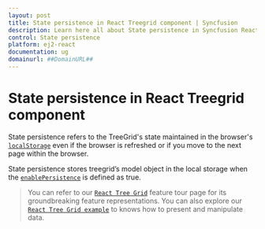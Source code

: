 ```yaml
---
layout: post
title: State persistence in React Treegrid component | Syncfusion
description: Learn here all about State persistence in Syncfusion React Treegrid component of Syncfusion Essential JS 2 and more.
control: State persistence 
platform: ej2-react
documentation: ug
domainurl: ##DomainURL##
---
```


# State persistence in React Treegrid component

State persistence refers to the TreeGrid's state maintained in the browser's [`localStorage`](https://www.w3schools.com/html/html5_webstorage.asp#) even if the browser is refreshed or if you move to the next page within the browser.

State persistence stores treegrid’s model object in the local storage when the [`enablePersistence`](https://ej2.syncfusion.com/react/documentation/api/treegrid/#enablepersistence) is defined as true.

> You can refer to our [`React Tree Grid`](https://www.syncfusion.com/react-ui-components/react-tree-grid) feature tour page for its groundbreaking feature representations. You can also explore our [`React Tree Grid example`](https://ej2.syncfusion.com/react/demos/#/material/treegrid/treegrid-overview) to knows how to present and manipulate data.
